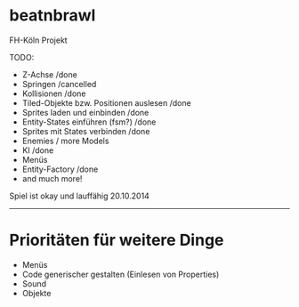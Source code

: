 beatnbrawl
==========
FH-Köln Projekt

TODO:
* Z-Achse /done
* Springen /cancelled
* Kollisionen /done
* Tiled-Objekte bzw. Positionen auslesen /done
* Sprites laden und einbinden /done
* Entity-States einführen (fsm?) /done
* Sprites mit States verbinden /done
* Enemies / more Models
* KI /done
* Menüs
* Entity-Factory /done
* and much more!

Spiel ist okay und lauffähig 20.10.2014

-------------------------------
Prioritäten für weitere Dinge
================
- Menüs
- Code generischer gestalten (Einlesen von Properties)
- Sound
- Objekte
